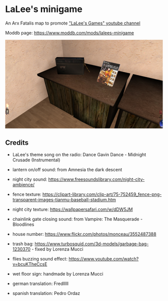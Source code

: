 # LaLee's minigame

An Arx Fatalis map to promote ["LaLee's Games" youtube channel](https://www.youtube.com/@rockerlalee)

Moddb page: https://www.moddb.com/mods/lalees-minigame

![Preview](preview.jpg?raw=true 'Preview')

## Credits

- LaLee's theme song on the radio: Dance Gavin Dance - Midnight Crusade (Instrumental)
- lantern on/off sound: from Amnesia the dark descent
- night city sound: https://www.freesoundslibrary.com/night-city-ambience/
- fence texture: https://clipart-library.com/clip-art/75-752459_fence-png-transparent-images-tianmu-baseball-stadium.htm
- night city texture: https://wallpapersafari.com/w/dDW5JM
- chainlink gate closing sound: from Vampire: The Masquerade - Bloodlines
- house number: https://www.flickr.com/photos/monceau/3552487388
- trash bag: https://www.turbosquid.com/3d-models/garbage-bag-1230370 - fixed by Lorenza Mucci
- flies buzzing sound effect: https://www.youtube.com/watch?v=bcuKTheCcsE
- wet floor sign: handmade by Lorenza Mucci

- german translation: Fredlllll
- spanish translation: Pedro Ordaz
